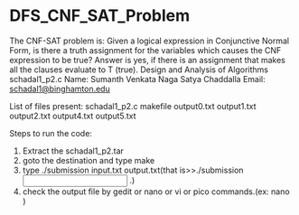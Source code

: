 # DFS_CNF_SAT_Problem
The CNF-SAT problem is: Given a logical expression in Conjunctive Normal Form, is there a truth assignment for the variables which causes the CNF expression to be true? Answer is yes, if there is an assignment that makes all the clauses evaluate to T (true). 
Design and Analysis of Algorithms
schadal1_p2.c
Name: Sumanth Venkata Naga Satya Chaddalla Email: schadal1@binghamton.edu

List of files present:
schadal1_p2.c makefile output0.txt output1.txt output2.txt output4.txt output5.txt 

Steps to run the code:
1. Extract the schadal1_p2.tar
2. goto the destination and type make
3. type ./submission input.txt output.txt(that is>>./submission <input file name> <output file name>.)
4. check the output file by gedit or nano or vi or pico commands.(ex: nano <output file name>)
